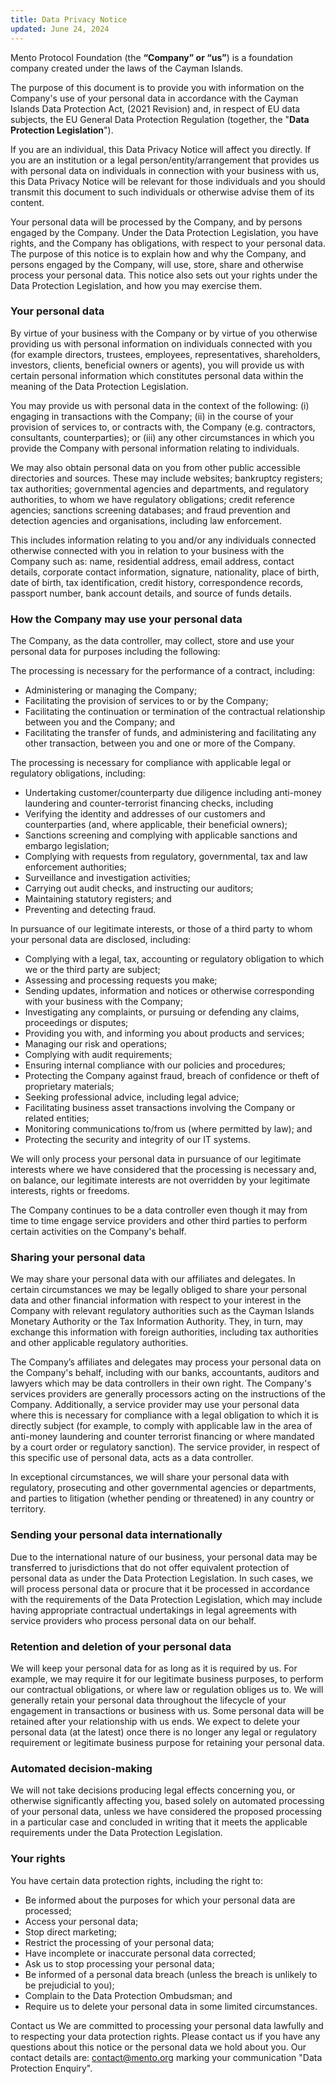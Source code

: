 ```yaml
---
title: Data Privacy Notice
updated: June 24, 2024
---
```


Mento Protocol Foundation (the **“Company” or “us”**) is a foundation company created under the laws of the Cayman Islands.

The purpose of this document is to provide you with information on the Company's use of your personal data in accordance with the Cayman Islands Data Protection Act, (2021 Revision) and, in respect of EU data subjects, the EU General Data Protection Regulation (together, the "**Data Protection Legislation**").

If you are an individual, this Data Privacy Notice will affect you directly. If you are an institution or a legal person/entity/arrangement that provides us with personal data on individuals in connection with your business with us, this Data Privacy Notice will be relevant for those individuals and you should transmit this document to such individuals or otherwise advise them of its content.

Your personal data will be processed by the Company, and by persons engaged by the Company. Under the Data Protection Legislation, you have rights, and the Company has obligations, with respect to your personal data. The purpose of this notice is to explain how and why the Company, and persons engaged by the Company, will use, store, share and otherwise process your personal data. This notice also sets out your rights under the Data Protection Legislation, and how you may exercise them.

### Your personal data

By virtue of your business with the Company or by virtue of you otherwise providing us with personal information on individuals connected with you (for example directors, trustees, employees, representatives, shareholders, investors, clients, beneficial owners or agents), you will provide us with certain personal information which constitutes personal data within the meaning of the Data Protection Legislation.

You may provide us with personal data in the context of the following: (i) engaging in transactions with the Company; (ii) in the course of your provision of services to, or contracts with, the Company (e.g. contractors, consultants, counterparties); or (iii) any other circumstances in which you provide the Company with personal information relating to individuals.

We may also obtain personal data on you from other public accessible directories and sources. These may include websites; bankruptcy registers; tax authorities; governmental agencies and departments, and regulatory authorities, to whom we have regulatory obligations; credit reference agencies; sanctions screening databases; and fraud prevention and detection agencies and organisations, including law enforcement.

This includes information relating to you and/or any individuals connected otherwise connected with you in relation to your business with the Company such as: name, residential address, email address, contact details, corporate contact information, signature, nationality, place of birth, date of birth, tax identification, credit history, correspondence records, passport number, bank account details, and source of funds details.

### How the Company may use your personal data

The Company, as the data controller, may collect, store and use your personal data for purposes including the following:

The processing is necessary for the performance of a contract, including:

- Administering or managing the Company;
- Facilitating the provision of services to or by the Company;
- Facilitating the continuation or termination of the contractual relationship between you and the Company; and
- Facilitating the transfer of funds, and administering and facilitating any other transaction, between you and one or more of the Company.

The processing is necessary for compliance with applicable legal or regulatory obligations, including:

- Undertaking customer/counterparty due diligence including anti-money laundering and counter-terrorist financing checks, including
- Verifying the identity and addresses of our customers and counterparties (and, where applicable, their beneficial owners);
- Sanctions screening and complying with applicable sanctions and embargo legislation;
- Complying with requests from regulatory, governmental, tax and law enforcement authorities;
- Surveillance and investigation activities;
- Carrying out audit checks, and instructing our auditors;
- Maintaining statutory registers; and
- Preventing and detecting fraud.

In pursuance of our legitimate interests, or those of a third party to whom your personal data are disclosed, including:

- Complying with a legal, tax, accounting or regulatory obligation to which we or the third party are subject;
- Assessing and processing requests you make;
- Sending updates, information and notices or otherwise corresponding with your business with the Company;
- Investigating any complaints, or pursuing or defending any claims, proceedings or disputes;
- Providing you with, and informing you about products and services;
- Managing our risk and operations;
- Complying with audit requirements;
- Ensuring internal compliance with our policies and procedures;
- Protecting the Company against fraud, breach of confidence or theft of proprietary materials;
- Seeking professional advice, including legal advice;
- Facilitating business asset transactions involving the Company or related entities;
- Monitoring communications to/from us (where permitted by law); and
- Protecting the security and integrity of our IT systems.

We will only process your personal data in pursuance of our legitimate interests where we have considered that the processing is necessary and, on balance, our legitimate interests are not overridden by your legitimate interests, rights or freedoms.

The Company continues to be a data controller even though it may from time to time engage service providers and other third parties to perform certain activities on the Company's behalf.

### Sharing your personal data

We may share your personal data with our affiliates and delegates. In certain circumstances we may be legally obliged to share your personal data and other financial information with respect to your interest in the Company with relevant regulatory authorities such as the Cayman Islands Monetary Authority or the Tax Information Authority. They, in turn, may exchange this information with foreign authorities, including tax authorities and other applicable regulatory authorities.

The Company’s affiliates and delegates may process your personal data on the Company's behalf, including with our banks, accountants, auditors and lawyers which may be data controllers in their own right. The Company's services providers are generally processors acting on the instructions of the Company. Additionally, a service provider may use your personal data where this is necessary for compliance with a legal obligation to which it is directly subject (for example, to comply with applicable law in the area of anti-money laundering and counter terrorist financing or where mandated by a court order or regulatory sanction). The service provider, in respect of this specific use of personal data, acts as a data controller.

In exceptional circumstances, we will share your personal data with regulatory, prosecuting and other governmental agencies or departments, and parties to litigation (whether pending or threatened) in any country or territory.

### Sending your personal data internationally

Due to the international nature of our business, your personal data may be transferred to jurisdictions that do not offer equivalent protection of personal data as under the Data Protection Legislation. In such cases, we will process personal data or procure that it be processed in accordance with the requirements of the Data Protection Legislation, which may include having appropriate contractual undertakings in legal agreements with service providers who process personal data on our behalf.

### Retention and deletion of your personal data

We will keep your personal data for as long as it is required by us. For example, we may require it for our legitimate business purposes, to perform our contractual obligations, or where law or regulation obliges us to. We will generally retain your personal data throughout the lifecycle of your engagement in transactions or business with us. Some personal data will be retained after your relationship with us ends. We expect to delete your personal data (at the latest) once there is no longer any legal or regulatory requirement or legitimate business purpose for retaining your personal data.

### Automated decision-making

We will not take decisions producing legal effects concerning you, or otherwise significantly affecting you, based solely on automated processing of your personal data, unless we have considered the proposed processing in a particular case and concluded in writing that it meets the applicable requirements under the Data Protection Legislation.

### Your rights

You have certain data protection rights, including the right to:

- Be informed about the purposes for which your personal data are processed;
- Access your personal data;
- Stop direct marketing;
- Restrict the processing of your personal data;
- Have incomplete or inaccurate personal data corrected;
- Ask us to stop processing your personal data;
- Be informed of a personal data breach (unless the breach is unlikely to be prejudicial to you);
- Complain to the Data Protection Ombudsman; and
- Require us to delete your personal data in some limited circumstances.

Contact us
We are committed to processing your personal data lawfully and to respecting your data protection rights. Please contact us if you have any questions about this notice or the personal data we hold about you. Our contact details are: contact@mento.org marking your communication "Data Protection Enquiry".
